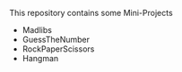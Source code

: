 This repository contains some Mini-Projects

- Madlibs
- GuessTheNumber
- RockPaperScissors
- Hangman
